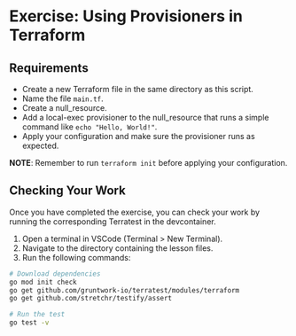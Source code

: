 # Exercise: Using Provisioners in Terraform

## Requirements

- Create a new Terraform file in the same directory as this script.
- Name the file `main.tf`.
- Create a null_resource.
- Add a local-exec provisioner to the null_resource that runs a simple command like `echo "Hello, World!"`.
- Apply your configuration and make sure the provisioner runs as expected.

**NOTE**: Remember to run `terraform init` before applying your configuration.

## Checking Your Work

Once you have completed the exercise, you can check your work by running the corresponding Terratest in the devcontainer.

1. Open a terminal in VSCode (Terminal > New Terminal).
2. Navigate to the directory containing the lesson files.
3. Run the following commands:

```bash
# Download dependencies
go mod init check
go get github.com/gruntwork-io/terratest/modules/terraform
go get github.com/stretchr/testify/assert

# Run the test
go test -v